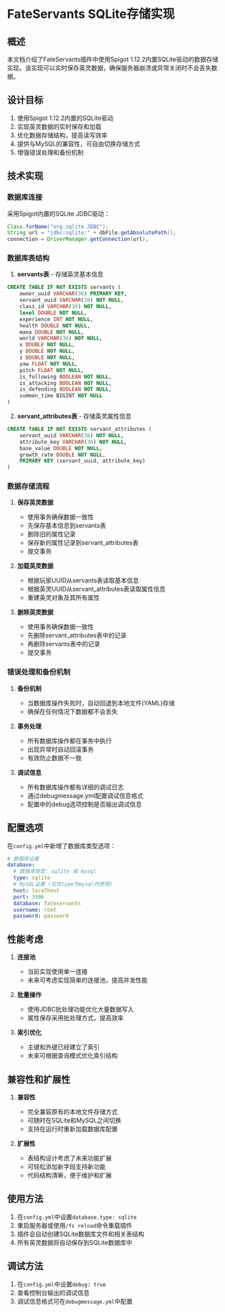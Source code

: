 # FateServants SQLite存储实现

## 概述

本文档介绍了FateServants插件中使用Spigot 1.12.2内置SQLite驱动的数据存储实现。该实现可以实时保存英灵数据，确保服务器崩溃或异常关闭时不会丢失数据。

## 设计目标

1. 使用Spigot 1.12.2内置的SQLite驱动
2. 实现英灵数据的实时保存和加载
3. 优化数据存储结构，提高读写效率
4. 提供与MySQL的兼容性，可自由切换存储方式
5. 增强错误处理和备份机制

## 技术实现

### 数据库连接

采用Spigot内置的SQLite JDBC驱动：

```java
Class.forName("org.sqlite.JDBC");
String url = "jdbc:sqlite:" + dbFile.getAbsolutePath();
connection = DriverManager.getConnection(url);
```

### 数据库表结构

1. **servants表** - 存储英灵基本信息

```sql
CREATE TABLE IF NOT EXISTS servants (
    owner_uuid VARCHAR(36) PRIMARY KEY, 
    servant_uuid VARCHAR(36) NOT NULL, 
    class_id VARCHAR(36) NOT NULL, 
    level DOUBLE NOT NULL, 
    experience INT NOT NULL, 
    health DOUBLE NOT NULL, 
    mana DOUBLE NOT NULL, 
    world VARCHAR(36) NOT NULL, 
    x DOUBLE NOT NULL, 
    y DOUBLE NOT NULL, 
    z DOUBLE NOT NULL, 
    yaw FLOAT NOT NULL, 
    pitch FLOAT NOT NULL, 
    is_following BOOLEAN NOT NULL, 
    is_attacking BOOLEAN NOT NULL, 
    is_defending BOOLEAN NOT NULL, 
    summon_time BIGINT NOT NULL
)
```

2. **servant_attributes表** - 存储英灵属性信息

```sql
CREATE TABLE IF NOT EXISTS servant_attributes (
    servant_uuid VARCHAR(36) NOT NULL, 
    attribute_key VARCHAR(36) NOT NULL, 
    base_value DOUBLE NOT NULL, 
    growth_rate DOUBLE NOT NULL, 
    PRIMARY KEY (servant_uuid, attribute_key)
)
```

### 数据存储流程

1. **保存英灵数据**
   - 使用事务确保数据一致性
   - 先保存基本信息到servants表
   - 删除旧的属性记录
   - 保存新的属性记录到servant_attributes表
   - 提交事务

2. **加载英灵数据**
   - 根据玩家UUID从servants表读取基本信息
   - 根据英灵UUID从servant_attributes表读取属性信息
   - 重建英灵对象及其所有属性

3. **删除英灵数据**
   - 使用事务确保数据一致性
   - 先删除servant_attributes表中的记录
   - 再删除servants表中的记录
   - 提交事务

### 错误处理和备份机制

1. **备份机制**
   - 当数据库操作失败时，自动回退到本地文件(YAML)存储
   - 确保在任何情况下数据都不会丢失

2. **事务处理**
   - 所有数据库操作都在事务中执行
   - 出现异常时自动回滚事务
   - 有效防止数据不一致

3. **调试信息**
   - 所有数据库操作都有详细的调试日志
   - 通过debugmessage.yml配置调试信息格式
   - 配置中的debug选项控制是否输出调试信息

## 配置选项

在`config.yml`中新增了数据库类型选项：

```yaml
# 数据库设置
database:
  # 数据库类型: sqlite 或 mysql
  type: sqlite
  # MySQL设置 (仅在type为mysql时使用)
  host: localhost
  port: 3306
  database: fateservants
  username: root
  password: password
```

## 性能考虑

1. **连接池**
   - 当前实现使用单一连接
   - 未来可考虑实现简单的连接池，提高并发性能

2. **批量操作**
   - 使用JDBC批处理功能优化大量数据写入
   - 属性保存采用批处理方式，提高效率

3. **索引优化**
   - 主键和外键已经建立了索引
   - 未来可根据查询模式优化索引结构

## 兼容性和扩展性

1. **兼容性**
   - 完全兼容原有的本地文件存储方式
   - 可随时在SQLite和MySQL之间切换
   - 支持在运行时重新加载数据库配置

2. **扩展性**
   - 表结构设计考虑了未来功能扩展
   - 可轻松添加新字段支持新功能
   - 代码结构清晰，便于维护和扩展

## 使用方法

1. 在`config.yml`中设置`database.type: sqlite`
2. 重启服务器或使用`/fs reload`命令重载插件
3. 插件会自动创建SQLite数据库文件和相关表结构
4. 所有英灵数据将自动保存到SQLite数据库中

## 调试方法

1. 在`config.yml`中设置`debug: true`
2. 查看控制台输出的调试信息
3. 调试信息格式可在`debugmessage.yml`中配置 